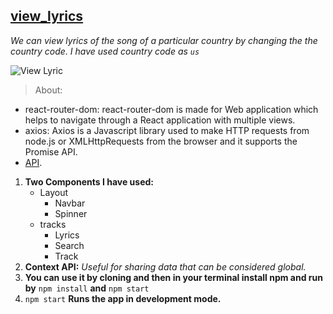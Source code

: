 ## [view_lyrics](http://view-lyrics.netlify.app)

_We can view lyrics of the song of a particular country by changing the the country code. I have used country code as ```us```_

![View Lyric](https://user-images.githubusercontent.com/50996696/98333928-ca9c8200-2027-11eb-8a5b-a1f9aa955d93.png)

> About:

- react-router-dom: react-router-dom is made for Web application which helps to navigate through a React application with multiple views.
- axios: Axios is a Javascript library used to make HTTP requests from node.js or XMLHttpRequests from the browser and it supports the Promise API.
- [API](https://developer.musixmatch.com/).


1. **Two Components I have used:**
   - Layout
     - Navbar
     - Spinner
   - tracks
     - Lyrics
     - Search
     - Track
2. **Context API:** _Useful for sharing data that can be considered global._
3. **You can use it by cloning and then in your terminal install npm and run by** ```npm install``` **and** ```npm start```
4. ```npm start``` **Runs the app in development mode.**

